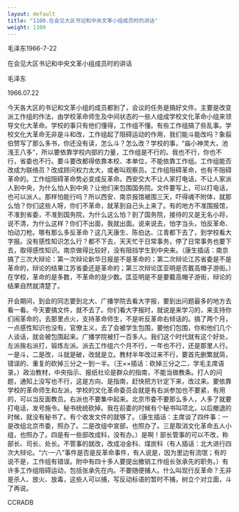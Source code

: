 ```yaml
---
layout: default
title: "1100.在会见大区书记和中央文革小组成员时的讲话"
weight: 1100
---
```


毛泽东1966-7-22

在会见大区书记和中央文革小组成员时的讲话

毛泽东

1966.07.22

今天各大区的书记和文革小组的成员都到了，会议的任务是搞好文件。主要是改变派工作组的作法，由学校革命师生及中间状态的一些人组成学校文化革命小组来领导文化大革命。学校的事只有他们懂得，工作组不懂。有些工作组搞了些乱事。学校文化大革命无非是斗和改，工作组起了阻碍运动的作用，我们能斗能改吗？象翦伯赞写了那么多书，你还没有读，怎么斗？怎么改？学校的事，“庙小神灵大，池浅王八多”，所以要依靠学校内部的力量，工作组是不行的。我也不行，你也不行，省委也不行。要斗要改都得依靠本校、本单位，不能依靠工作组。工作组能否改成为联络员？改成顾问权力太大，或者叫观察员。工作组阻碍革命，也有不阻碍革命的。工作组阻碍革命势必变成反革命。西安交大不让人家打电话，不让人家派人到中央，为什么怕人到中央？让他们来包围国务院。文件要写上，可以打电话，也可以派人。那样怕能行吗？所以西安、南京报馆被围三天，吓得魂不附体，就那么怕？你们这些人呀，你们不革命，就革到自己头上来了。有的地方不准围报馆，不准到省委，不准到国务院，为什么这么怕？到了国务院，接待的又是无名小将，说不清，为什么这样？你们不出面，我就出面。说来说去，怕字当头，怕反革命、怕动刀枪。哪有那么多反革命？这几天康生、陈伯达、江青都下去了，到学校看大字报。没有感性知识怎么行？都不下去，天天忙于日常事务，停了日常事务也要下去，取得感性知识。南京做得比较好，没有阻挡学生到中央来。（康生插话：南京搞了三次大辩论：第一次辩论新华日报是不是革命的；第二次辩论江苏省委是不是革命的，辩论的结果江苏省委还是革命的；第三次辩论匡亚明是否戴高帽子游街。）在学校，革命的是多数，不革命的是少数。匡亚明是不是要戴高帽子游街，辩论的结果自然就清楚了。

开会期间，到会的同志要到北大、广播学院去看大字报，要到出问题最多的地方去看一看。今天要搞文件，就不去了。你们看大字报时，就说是来学习的，来支持你们闹革命的，去那里点火，支持革命师生，不是听反革命右倾话的。搞了两个月，一点感性知识也没有，官僚主义，去了会被学生包围，要他们包围，你和他们几个人谈话，就会被包围起来。广播学院被打一百多人。我们这个时代就有这个好处，左派挨右派打，锻炼左派。派去工作组六个月不行，一年也不行，还是那里人行。一是斗，二是改，斗就是破，改就是立。教材半年改过来不行，要首先删繁就简，错误的、重复的砍掉三分之一到一半。（王××插话：砍掉三分之二，学毛主席语录。）政治教材，中央指示、报纸社论是群众的指南，不能当做教条。打人的问题，通知上没写也不行，这是方向、是指南，赶快把方针定下来，改过来。要依靠学校的革命师生和左派，学校的文化革命委员会就是有右派参加也不要紧，有用的，可以当反面教员。右派也不要集中起来。北京市委不要那么多人，人多了就要打电话，发号施令。秘书统统砍掉。我在前委的时候有个秘书叫项北，以后撤退的时候，就没有秘书了。有个收发文件的就够了。（康生插话：主席谈了四件事：一是改组北京市委，照办了。二是改组中宣部，也照办了。三是取消文化革命五人小组，也照办了。四是有一些部改成科，没有办。）是啊！部长管事的可以不改，称部长、司长、处长。不管事的就改，改成冶金科、煤炭科（有人插话：北大进行四次大辩论。“六·一八”事件是否是反革命事件，有人说是，因为里边有流氓；有的说不是，工作组有错误。附中有四十多人要提出撤销工作组长张承先的职务。）有许多工作组阻碍运动，包括张承先在内。不要随便捕人。什么叫现行反革命？无非是杀人、放火、放毒，这些人可以捕，写反动标语的暂时不捕，树立个对立面，斗了再说。

CCRADB

